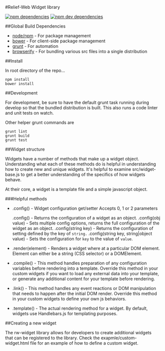 #Relief-Web Widget library

[![npm dependencies](https://david-dm.org/reliefweb/rw-widget.js.svg)](https://david-dm.org/reliefweb/rw-widget.js) [![npm dev dependencies](https://david-dm.org/reliefweb/rw-widget.js/dev-status.svg)](https://david-dm.org/reliefweb/rw-widget.js)

##Global Build Dependencies

- [node/npm](http://nodejs.org/) - For package management
- [bower](http://bower.io/) - For client-side package management
- [grunt](http://gruntjs.com/) - For automation
- [browserify](http://browserify.org/) - For bundling various src files into a single distribution

##Install

In root directory of the repo...

    npm install
    bower install

##Development

For development, be sure to have the default grunt task running during develop so that the bundled
distribution is built. This also runs a code linter and unit tests on watch.

Other helper grunt commands are

    grunt lint
    grunt build
    grunt test

##Widget structure

Widgets have a number of methods that make up a widget object. Understanding what each of these methods do is
helpful in understanding how to create new and unique widgets. It's helpful to examine src/widget-base.js to
get a better understanding of the specifics of how widgets behave.

At their core, a widget is a template file and a simple javascript object.

###Helpful methods

- .config() - Widget configuration get/setter
  Accepts 0, 1 or 2 parameters

  .config() - Returns the configuration of a widget as an object.
  .config(obj value) - Sets multiple config options, returns the full configuration of the widget as an object.
  .config(string key) - Returns the configuration of setting defined by the key of `string.`
  .config(string key, string|object value) - Sets the configuration for `key` to the value of `value`.

- .render(element) - Renders a widget where at a particular DOM element. Element can either be a string (CSS selector)
  or a DOMElement.

- .compile() - This method handles preparation of any configuration variables before rendering into a template. Override this
  method in your custom widgets if you want to load any external data into your template, or generate any additional
  content for your template before rendering.

- .link() - This method handles any event reactions or DOM manipulation that needs to happen after the initial DOM render.
  Override this method in your custom widgets to define your own js behaviors.

- .template() - The actual rendering method for a widget. By default, widgets use Handlebars.js for templating purposes.

##Creating a new widget

The rw-widget library allows for developers to create additional widgets that can be registered to the library.
Check the exapmle/custom-widget.html file for an example of how to define a custom widget.
